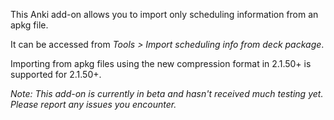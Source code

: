 This Anki add-on allows you to import only scheduling information from an apkg file.

It can be accessed from _Tools > Import scheduling info from deck package_.

Importing from apkg files using the new compression format in 2.1.50+ is supported for 2.1.50+.

*Note: This add-on is currently in beta and hasn't received much testing yet. Please report any issues you encounter.*